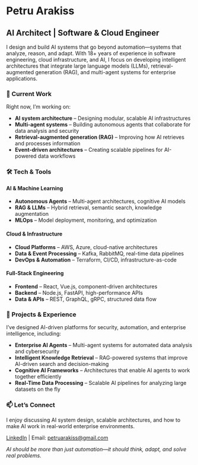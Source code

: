 # Petru Arakiss  
## AI Architect | Software & Cloud Engineer  

I design and build AI systems that go beyond automation—systems that analyze, reason, and adapt. With 18+ years of experience in software engineering, cloud infrastructure, and AI, I focus on developing intelligent architectures that integrate large language models (LLMs), retrieval-augmented generation (RAG), and multi-agent systems for enterprise applications.  

### 🔭 Current Work  

Right now, I’m working on:  
- **AI system architecture** – Designing modular, scalable AI infrastructures  
- **Multi-agent systems** – Building autonomous agents that collaborate for data analysis and security  
- **Retrieval-augmented generation (RAG)** – Improving how AI retrieves and processes information  
- **Event-driven architectures** – Creating scalable pipelines for AI-powered data workflows  

### 🛠 Tech & Tools  

#### AI & Machine Learning  
- **Autonomous Agents** – Multi-agent architectures, cognitive AI models  
- **RAG & LLMs** – Hybrid retrieval, semantic search, knowledge augmentation  
- **MLOps** – Model deployment, monitoring, and optimization  

#### Cloud & Infrastructure  
- **Cloud Platforms** – AWS, Azure, cloud-native architectures  
- **Data & Event Processing** – Kafka, RabbitMQ, real-time data pipelines  
- **DevOps & Automation** – Terraform, CI/CD, infrastructure-as-code  

#### Full-Stack Engineering  
- **Frontend** – React, Vue.js, component-driven architectures  
- **Backend** – Node.js, FastAPI, high-performance APIs  
- **Data & APIs** – REST, GraphQL, gRPC, structured data flow  

### 🌟 Projects & Experience  

I’ve designed AI-driven platforms for security, automation, and enterprise intelligence, including:  
- **Enterprise AI Agents** – Multi-agent systems for automated data analysis and cybersecurity  
- **Intelligent Knowledge Retrieval** – RAG-powered systems that improve AI-driven search and decision-making  
- **Cognitive AI Frameworks** – Architectures that enable AI agents to work together efficiently  
- **Real-Time Data Processing** – Scalable AI pipelines for analyzing large datasets on the fly  

### 📫 Let’s Connect  

I enjoy discussing AI system design, scalable architectures, and how to make AI work in real-world enterprise environments.  

[LinkedIn](https://www.linkedin.com/in/petruarakiss/) | Email: petruarakiss@gmail.com  

*AI should be more than just automation—it should think, adapt, and solve real problems.*
